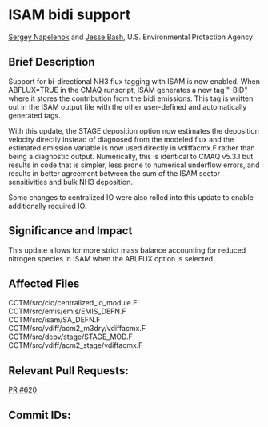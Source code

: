 # ISAM bidi support
[Sergey Napelenok](mailto:napelenok.sergey@epa.gov) and [Jesse Bash](mailto:bash.jesse@epa.gov), U.S. Environmental Protection Agency

## Brief Description
Support for bi-directional NH3 flux tagging with ISAM is now enabled. When ABFLUX=TRUE in the CMAQ runscript, ISAM generates a new tag "-BID" where it stores the contribution from the bidi emissions. This tag is written out in the ISAM output file with the other user-defined and automatically generated tags.

With this update, the STAGE deposition option now estimates the deposition velocity directly instead of diagnosed from the modeled flux and the estimated emission variable is now used directly in vdiffacmx.F rather than being a diagnostic output. Numerically, this is identical to CMAQ v5.3.1 but results in code that is simpler, less prone to numerical underflow errors, and results in better agreement between the sum of the ISAM sector sensitivities and bulk NH3 deposition.  

Some changes to centralized IO were also rolled into this update to enable additionally required IO. 

## Significance and Impact
This update allows for more strict mass balance accounting for reduced nitrogen species in ISAM when the ABLFUX option is selected. 


## Affected Files
CCTM/src/cio/centralized_io_module.F  
CCTM/src/emis/emis/EMIS_DEFN.F  
CCTM/src/isam/SA_DEFN.F  
CCTM/src/vdiff/acm2_m3dry/vdiffacmx.F  
CCTM/src/depv/stage/STAGE_MOD.F
CCTM/src/vdiff/acm2_stage/vdiffacmx.F  

## Relevant Pull Requests:
[PR #620](https://github.com/USEPA/CMAQ_Dev/pull/620)

## Commit IDs:


